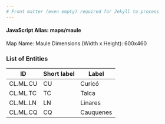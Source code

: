 ```yaml
---
# Front matter (even empty) required for Jekyll to process
---
```


#### JavaScript Alias: maps/maule

Map Name: Maule
Dimensions (Width x Height): 600x460

### List of Entities

ID | Short label | Label
---|---|---|
CL.ML.CU|CU|Curicó
CL.ML.TC|TC|Talca
CL.ML.LN|LN|Linares
CL.ML.CQ|CQ|Cauquenes
